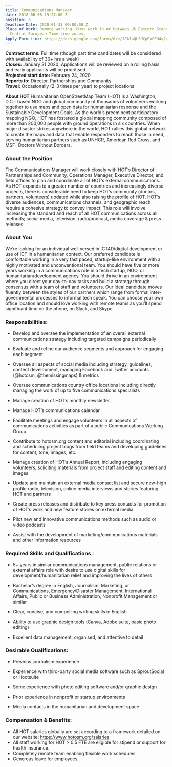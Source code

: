 ```yaml
---
title: Communications Manager
date: 2018-06-08 19:27:00 Z
position: 3
Deadline Date: 2020-01-31 00:00:00 Z
Place of Work: Remote working. Must work in or between US Eastern Standard Time and
  Central European Time time zones.
Apply Form Link: https://docs.google.com/forms/d/e/1FAIpQLSdCpExCFH4y2qNL8chcVvF7NHf_zXCQ3X4khiD3a3ip_QUmKA/viewform
---
```


**Contract terms:** Full time (though part time candidates will be considered with availability of 30+ hrs a week)<br>
**Closes:** January 31 2020; Applications will be reviewed on a rolling basis and early applicants will be prioritised.<br>
**Projected start date:** February 24, 2020 <br>
**Reports to:** Director, Partnerships and Community<br>
**Travel:** Occasionally (2-3 times per year) to project locations

**About HOT**
Humanitarian OpenStreetMap Team (HOT) is a Washington, D.C.- based NGO and global community of thousands of volunteers working together to use maps and open data for humanitarian response and the Sustainable Development Goals. As the world’s preeminent participatory mapping NGO, HOT has fostered a global mapping community composed of more than 200,000 people with ground operations in six countries. When major disaster strikes anywhere in the world, HOT rallies this global network to create the maps and data that enable responders to reach those in need, serving humanitarian partners such as UNHCR, American Red Cross, and MSF- Doctors Without Borders.


### About the Position
The Communications Manager will work closely with HOT’s Director of Partnerships and Community, Operations Manager, Executive Director, and field offices to plan and coordinate all of HOT’s external communications. As HOT expands to a greater number of countries and increasingly diverse projects, there is considerable need to keep HOT’s community (donors, partners, volunteers) updated while also raising the profile of HOT.  HOT’s diverse audiences, communications channels, and geographic reach require a cohesive strategy to convey impact. This role will involve increasing the standard and reach of all HOT communications across all methods; social media, television, radio/podcast, media coverage & press releases. 

### About You

We’re looking for an individual well versed in ICT4D/digital development or use of ICT in a humanitarian context. Our preferred candidate is comfortable working in a very fast paced, startup-like environment with a highly motivated and unconventional team. You should have five or more years working in a communications role in a tech startup, NGO, or humanitarian/development agency. You should thrive in an environment where you direct your day-to-day tasks and build a strategy through consensus with a team of staff and volunteers. Our ideal candidate moves fluently between the styles of our partners which range from formal inter-governmental processes to informal tech speak. You can choose your own office location and should love working with remote teams as you’ll spend significant time on the phone, on Slack, and Skype.

### Responsibilities:

* Develop and oversee the implementation of an overall external communications strategy including targeted campaigns periodically

* Evaluate and refine our audience segments and approach for engaging each segment

* Oversee all aspects of social media including strategy, guidelines, content development, managing Facebook and Twitter accounts (@hotosm, @themissingmaps) & metrics

* Oversee communications country office locations including directly managing the work of up to five communications specialists

* Manage creation of HOT’s monthly newsletter

* Manage HOT’s communications calendar

* Facilitate meetings and engage volunteers in all aspects of communications activities as part of a public Communications Working Group

* Contribute to hotosm.org content and editorial including coordinating and scheduling project blogs from field teams and developing guidelines for content, tone, images, etc.

* Manage creation of HOT’s Annual Report, including engaging volunteers, soliciting materials from project staff and editing content and images

* Update and maintain an external media contact list and secure new-high profile radio, television, online media interviews and stories featuring HOT and partners

* Create press releases and distribute to key press contacts for promotion of HOT’s work and new feature stories on external media

* Pilot new and innovative communications methods such as audio or video podcasts

* Assist with the development of marketing/communications materials and other information resources

### Required Skills and Qualifications :

* 5+ years in similar communications management, public relations or external affairs role with desire to use digital skills for development/humanitarian relief and improving the lives of others

* Bachelor’s degree in English, Journalism, Marketing, or Communications, Emergency/Disaster Management, International Affairs, Public or Business Administration, Nonprofit Management or similar

* Clear, concise, and compelling writing skills in English

* Ability to use graphic design tools (Canva, Adobe suite, basic photo editing)

* Excellent data management, organised, and attentive to detail

### Desirable Qualifications:

* Previous journalism experience

* Experience with third-party social media software such as SproutSocial or Hootsuite

* Some experience with photo editing software and/or graphic design

* Prior experience in nonprofit or startup environments

* Media contacts in the humanitarian and development space

### Compensation & Benefits: 
* All HOT salaries globally are set according to a framework detailed on our website: https://www.hotosm.org/salaries
* All staff working for HOT > 0.5 FTE are eligible for stipend or support for health insurance. 
* Completely remote team enabling flexible work schedules. 
* Generous leave for employees. 
